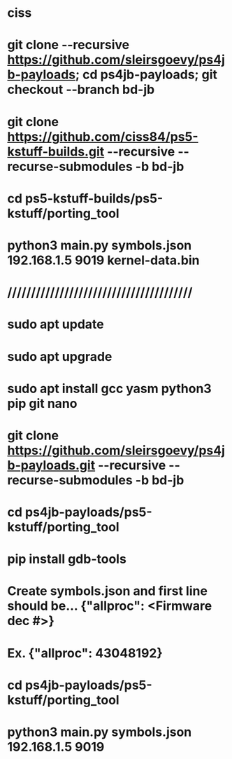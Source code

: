 # ciss

# git clone --recursive https://github.com/sleirsgoevy/ps4jb-payloads; cd ps4jb-payloads; git checkout --branch bd-jb
# git clone https://github.com/ciss84/ps5-kstuff-builds.git --recursive --recurse-submodules -b bd-jb
# cd ps5-kstuff-builds/ps5-kstuff/porting_tool
# python3 main.py symbols.json 192.168.1.5 9019 kernel-data.bin

# ///////////////////////////////////////
# sudo apt update
# sudo apt upgrade
# sudo apt install gcc yasm python3 pip git nano

# git clone https://github.com/sleirsgoevy/ps4jb-payloads.git --recursive --recurse-submodules -b bd-jb

# cd ps4jb-payloads/ps5-kstuff/porting_tool
# pip install gdb-tools

# Create symbols.json and first line should be... {"allproc": <Firmware dec #>}
# Ex. {"allproc": 43048192}

# cd ps4jb-payloads/ps5-kstuff/porting_tool
# python3 main.py symbols.json 192.168.1.5 9019

